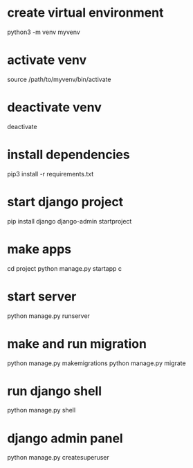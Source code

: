 # create virtual environment

python3 -m venv myvenv

# activate venv

source /path/to/myvenv/bin/activate

# deactivate venv
deactivate

# install dependencies

pip3 install -r requirements.txt

# start django project

pip install django
django-admin startproject <projectname>

# make apps

cd project
python manage.py startapp <appname>c

# start server

python manage.py runserver

# make and run migration

python manage.py makemigrations
python manage.py migrate

# run django shell

python manage.py shell

# django admin panel

python manage.py createsuperuser
